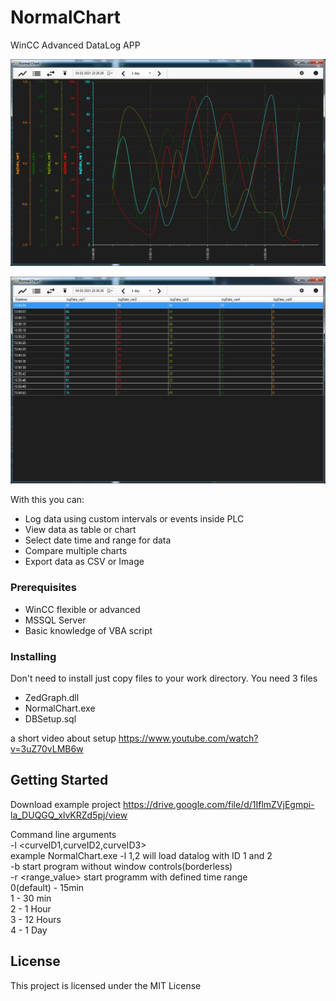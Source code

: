 # NormalChart

WinCC Advanced DataLog APP

![Image](/ScreenShots/1.jpg?raw=true)

![Image](/ScreenShots/2.jpg?raw=true)

With this you can:
- Log data using custom intervals or events inside PLC
- View data as table or chart
- Select date time and range for data
- Compare multiple charts
- Export data as CSV or Image

### Prerequisites

- WinCC flexible or advanced
- MSSQL Server
- Basic knowledge of VBA script

### Installing

Don't need to install just copy files to your work directory. You need 3 files

- ZedGraph.dll
- NormalChart.exe
- DBSetup.sql

a short video about setup
https://www.youtube.com/watch?v=3uZ70vLMB6w


## Getting Started

Download example project
https://drive.google.com/file/d/1IflmZVjEgmpi-la_DUQGQ_xlvKRZd5pj/view

Command line arguments\
-l <curveID1,curveID2,curveID3>\
example NormalChart.exe -l 1,2 will load datalog with ID 1 and 2\
-b  start program without window controls(borderless)\
-r <range_value> start programm with defined time range\
 0(default) - 15min\
 1 - 30 min\
 2 - 1 Hour\
 3 - 12 Hours\
 4 - 1 Day
 

## License

This project is licensed under the MIT License 

